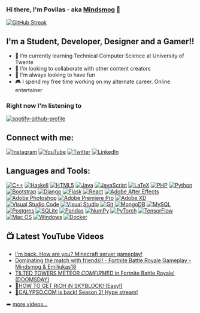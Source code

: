 ### Hi there, I'm Povilas - aka [Mindsmog][youtube] 👋

[![GitHub Streak](http://github-readme-streak-stats.herokuapp.com?user=PovilasKirna&theme=github-dark&hide_border=true&date_format=M%20j%5B%2C%20Y%5D&dates=1D67D9&ring=4C8EDA&stroke=4C8EDA&fire=1D67D9)](https://git.io/streak-stats)

## I'm a Student, Developer, Designer and a Gamer!!

- 🌱 I’m currently learning Technical Computer Science at University of Twente
- 👯 I’m looking to collaborate with other content creators
- 💯 I'm always looking to have fun
- 🎮 I spend my free time working on my alternate career. Online entertainer

### Right now I'm listening to

[![spotify-github-profile](https://spotify-github-profile.vercel.app/api/view?uid=poviliukas.k&cover_image=true&theme=novatorem&bar_color=53b14f&bar_color_cover=true)](https://spotify-github-profile.vercel.app/api/view?uid=poviliukas.k&redirect=true)

## Connect with me:

[![Instagram](https://img.shields.io/badge/kirnaPovilas-%23E4405F.svg?style=for-the-badge&logo=Instagram&logoColor=white)][instagram]
[![YouTube](https://img.shields.io/badge/Mindsmog-%23FF0000.svg?style=for-the-badge&logo=YouTube&logoColor=white)][youtube]
[![Twitter](https://img.shields.io/badge/KirnaPovilas-%231DA1F2.svg?style=for-the-badge&logo=Twitter&logoColor=white)][twitter]
[![LinkedIn](https://img.shields.io/badge/linkedin-%230077B5.svg?style=for-the-badge&logo=linkedin&logoColor=white)][linkedin]
<br />

## Languages and Tools:

[![C++](https://img.shields.io/badge/c++-%2300599C.svg?style=for-the-badge&logo=c%2B%2B&logoColor=white)][github]
[![Haskell](https://img.shields.io/badge/Haskell-5e5086?style=for-the-badge&logo=haskell&logoColor=white)][github]
[![HTML5](https://img.shields.io/badge/html5-%23E34F26.svg?style=for-the-badge&logo=html5&logoColor=white)][github]
[![Java](https://img.shields.io/badge/java-%23ED8B00.svg?style=for-the-badge&logo=java&logoColor=white)][github]
[![JavaScript](https://img.shields.io/badge/javascript-%23323330.svg?style=for-the-badge&logo=javascript&logoColor=%23F7DF1E)][github]
[![LaTeX](https://img.shields.io/badge/latex-%23008080.svg?style=for-the-badge&logo=latex&logoColor=white)][github]
[![PHP](https://img.shields.io/badge/php-%23777BB4.svg?style=for-the-badge&logo=php&logoColor=white)][github]
[![Python](https://img.shields.io/badge/python-3670A0?style=for-the-badge&logo=python&logoColor=ffdd54)][github]
[![Bootstrap](https://img.shields.io/badge/bootstrap-%23563D7C.svg?style=for-the-badge&logo=bootstrap&logoColor=white)][github]
[![Django](https://img.shields.io/badge/django-%23092E20.svg?style=for-the-badge&logo=django&logoColor=white)][github]
[![Flask](https://img.shields.io/badge/flask-%23000.svg?style=for-the-badge&logo=flask&logoColor=white)][github]
[![React](https://img.shields.io/badge/react-%2320232a.svg?style=for-the-badge&logo=react&logoColor=%2361DAFB)][github]
[![Adobe After Effects](https://img.shields.io/badge/Adobe%20After%20Effects-9999FF.svg?style=for-the-badge&logo=Adobe%20After%20Effects&logoColor=white)][github]
[![Adobe Photoshop](https://img.shields.io/badge/adobephotoshop-%2331A8FF.svg?style=for-the-badge&logo=adobephotoshop&logoColor=white)][github]
[![Adobe Premiere Pro](https://img.shields.io/badge/Adobe%20Premiere%20Pro-9999FF.svg?style=for-the-badge&logo=Adobe%20Premiere%20Pro&logoColor=white)][github]
[![Adobe XD](https://img.shields.io/badge/Adobe%20XD-470137?style=for-the-badge&logo=Adobe%20XD&logoColor=#FF61F6)][github]
[![Visual Studio Code](https://img.shields.io/badge/Visual%20Studio%20Code-0078d7.svg?style=for-the-badge&logo=visual-studio-code&logoColor=white)][github]
[![Visual Studio](https://img.shields.io/badge/Visual%20Studio-5C2D91.svg?style=for-the-badge&logo=visual-studio&logoColor=white)][github]
[![Git](https://img.shields.io/badge/git-%23F05033.svg?style=for-the-badge&logo=git&logoColor=white)][github]
[![MongoDB](https://img.shields.io/badge/MongoDB-%234ea94b.svg?style=for-the-badge&logo=mongodb&logoColor=white)][github]
[![MySQL](https://img.shields.io/badge/mysql-%2300f.svg?style=for-the-badge&logo=mysql&logoColor=white)][github]
[![Postgres](https://img.shields.io/badge/postgres-%23316192.svg?style=for-the-badge&logo=postgresql&logoColor=white)][github]
[![SQLite](https://img.shields.io/badge/sqlite-%2307405e.svg?style=for-the-badge&logo=sqlite&logoColor=white)][github]
[![Pandas](https://img.shields.io/badge/pandas-%23150458.svg?style=for-the-badge&logo=pandas&logoColor=white)][github]
[![NumPy](https://img.shields.io/badge/numpy-%23013243.svg?style=for-the-badge&logo=numpy&logoColor=white)][github]
[![PyTorch](https://img.shields.io/badge/PyTorch-%23EE4C2C.svg?style=for-the-badge&logo=PyTorch&logoColor=white)][github]
[![TensorFlow](https://img.shields.io/badge/TensorFlow-%23FF6F00.svg?style=for-the-badge&logo=TensorFlow&logoColor=white)][github]
[![Mac OS](https://img.shields.io/badge/mac%20os-000000?style=for-the-badge&logo=macos&logoColor=F0F0F0)][github]
[![Windows](https://img.shields.io/badge/Windows-0078D6?style=for-the-badge&logo=windows&logoColor=white)][github]
[![Docker](https://img.shields.io/badge/docker-%230db7ed.svg?style=for-the-badge&logo=docker&logoColor=white)][github]

## 📺 Latest YouTube Videos

<!-- YOUTUBE:START -->
- [I'm back. How are you? Minecraft server gameplay!](https://www.youtube.com/watch?v=2Woh4wfGQPg)
- [Dominating the match with friends!! - Fortnite Battle Royale Gameplay - Mindsmog & Emiliukas18](https://www.youtube.com/watch?v=NdnZrHOkgWA)
- [TILTED TOWERS METEOR *COMFIRMED* in Fortnite Battle Royale! (DOOMSDAY)](https://www.youtube.com/watch?v=evzR0FbqUU4)
- [🔴HOW TO GET RiCH iN SKYBLOCK! (Easy!)](https://www.youtube.com/watch?v=Y7yymdnM_vM)
- [🔴CALYPSO.COM is back! Season 2! Hype stream!](https://www.youtube.com/watch?v=nUHaGYEHlrI)
<!-- YOUTUBE:END -->

➡️ [more videos...](https://youtube.com/channel/UChTGJ-7Sf-Xb4GXnYE7XhIg)


[twitter]: https://twitter.com/KirnaPovilas
[youtube]: https://www.youtube.com/channel/UChTGJ-7Sf-Xb4GXnYE7XhIg
[instagram]: https://www.instagram.com/kirnapovilas/
[linkedin]: https://www.linkedin.com/in/povilas-k-61313a122/
[github]: https://github.com/PovilasKirna




<!--
[![Povilas' GitHub stats](https://github-readme-stats.vercel.app/api?username=PovilasKirna&count_private=true&show_icons=true&hide_border=true&theme=github_dark)](https://github.com/PovilasKirna/github-readme-stats)

[![Omid Nikrah StackOverflow](https://github-readme-stackoverflow.vercel.app/?userID=11874740&layout=compact)](https://stackoverflow.com/users/11874740/omid-nikrah)

[![Top Langs](https://github-readme-stats.vercel.app/api/top-langs/?username=PovilasKirna&layout=compact)](https://github.com/PovilasKirna/github-readme-stats)
-->



<!-- 
Powered by:
https://github.com/Ileriayo/markdown-badges
https://github.com/DenverCoder1/github-readme-streak-stats 
https://github.com/gautamkrishnar/blog-post-workflow
https://github.com/anuraghazra/github-readme-stats
https://github.com/kittinan/spotify-github-profile
https://github.com/omidnikrah/github-readme-stackoverflow
 -->